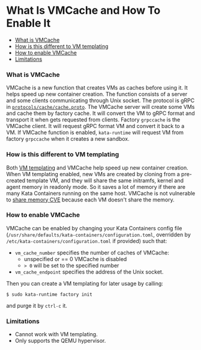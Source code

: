 # What Is VMCache and How To Enable It

* [What is VMCache](#what-is-vmcache)
* [How is this different to VM templating](#how-is-this-different-to-vm-templating)
* [How to enable VMCache](#how-to-enable-vmcache)
* [Limitations](#limitations)

### What is VMCache

VMCache is a new function that creates VMs as caches before using it.
It helps speed up new container creation.
The function consists of a server and some clients communicating
through Unix socket.  The protocol is gRPC in [`protocols/cache/cache.proto`](../../src/runtime/protocols/cache/cache.proto).
The VMCache server will create some VMs and cache them by factory cache.
It will convert the VM to gRPC format and transport it when gets
requested from clients.
Factory `grpccache` is the VMCache client.  It will request gRPC format
VM and convert it back to a VM.  If VMCache function is enabled,
`kata-runtime` will request VM from factory `grpccache` when it creates
a new sandbox.

### How is this different to VM templating

Both [VM templating](../how-to/what-is-vm-templating-and-how-do-I-use-it.md) and VMCache help speed up new container creation.
When VM templating enabled, new VMs are created by cloning from a pre-created template VM, and they will share the same initramfs, kernel and agent memory in readonly mode.  So it saves a lot of memory if there are many Kata Containers running on the same host.
VMCache is not vulnerable to [share memory CVE](../how-to/what-is-vm-templating-and-how-do-I-use-it.md#what-are-the-cons) because each VM doesn't share the memory.

### How to enable VMCache

VMCache can be enabled by changing your Kata Containers config file (`/usr/share/defaults/kata-containers/configuration.toml`,
overridden by `/etc/kata-containers/configuration.toml` if provided) such that:
* `vm_cache_number` specifies the number of caches of VMCache:
    *  unspecified or == 0
       VMCache is disabled
    * `> 0`
      will be set to the specified number
*  `vm_cache_endpoint` specifies the address of the Unix socket.

Then you can create a VM templating for later usage by calling:
```
$ sudo kata-runtime factory init
```
and purge it by `ctrl-c` it.

### Limitations
* Cannot work with VM templating.
* Only supports the QEMU hypervisor.
